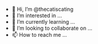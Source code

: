 - 👋 Hi, I’m @thecatiscating
- 👀 I’m interested in ...
- 🌱 I’m currently learning ...
- 💞️ I’m looking to collaborate on ...
- 📫 How to reach me ...

<!---
thecatiscating/thecatiscating is a ✨ special ✨ repository because its `README.md` (this file) appears on your GitHub profile.
You can click the Preview link to take a look at your changes.
--->
